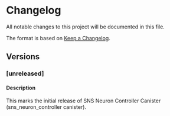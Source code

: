 # Changelog

All notable changes to this project will be documented in this file.

The format is based on [Keep a Changelog](https://keepachangelog.com/en/1.0.0/).

## Versions

### [unreleased]

#### Description

This marks the initial release of SNS Neuron Controller Canister (sns_neuron_controller canister).
